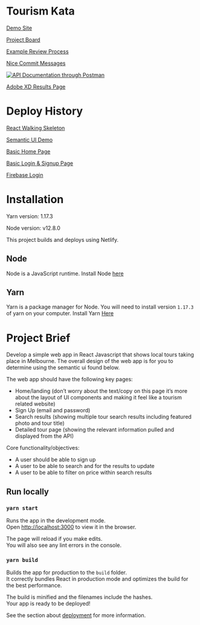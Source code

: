 # Tourism Kata

[Demo Site](https://tourism-kata.netlify.app/)

[Project Board](https://github.com/joseph-allen/Kata-Tourism/projects/1)

[Example Review Process](https://github.com/joseph-allen/Kata-Tourism/pull/18)

[Nice Commit Messages](https://github.com/joseph-allen/Kata-Tourism/commits/master)

[![API Documentation through Postman](https://run.pstmn.io/button.svg)](https://app.getpostman.com/run-collection/22415cd48a31356935e8)

[Adobe XD Results Page](https://xd.adobe.com/view/6a88bde5-7cdf-4ed3-580e-cd27a1e8a070-1cb9/?fullscreen&hints=off)

# Deploy History

[React Walking Skeleton](https://deploy-preview-20--tourism-kata.netlify.app/)

[Semantic UI Demo](https://deploy-preview-21--tourism-kata.netlify.app/)

[Basic Home Page](https://deploy-preview-23--tourism-kata.netlify.app/)

[Basic Login & Signup Page](https://deploy-preview-24--tourism-kata.netlify.app/)

[Firebase Login](https://deploy-preview-25--tourism-kata.netlify.app/)

# Installation

Yarn version: 1.17.3

Node version: v12.8.0

This project builds and deploys using Netlify.

## Node

Node is a JavaScript runtime. Install Node [here](https://nodejs.org/en/download/releases/)

## Yarn

Yarn is a package manager for Node. You will need to install version `1.17.3` of yarn on your computer. Install Yarn [Here](https://classic.yarnpkg.com/en/docs/install/#mac-stable)

# Project Brief

Develop a simple web app in React Javascript that shows local tours taking place in Melbourne. The overall design of the web app is for you to determine using the semantic ui found below.

The web app should have the following key pages:

- Home/landing (don’t worry about the text/copy on this page it’s more about the layout of UI components and making it feel like a tourism related website)
- Sign Up (email and password)
- Search results (showing multiple tour search results including featured photo and tour title)
- Detailed tour page (showing the relevant information pulled and displayed from the API)

Core functionality/objectives:

- A user should be able to sign up
- A user to be able to search and for the results to update
- A user to be able to filter on price within search results

## Run locally

### `yarn start`

Runs the app in the development mode.<br />
Open [http://localhost:3000](http://localhost:3000) to view it in the browser.

The page will reload if you make edits.<br />
You will also see any lint errors in the console.

### `yarn build`

Builds the app for production to the `build` folder.<br />
It correctly bundles React in production mode and optimizes the build for the best performance.

The build is minified and the filenames include the hashes.<br />
Your app is ready to be deployed!

See the section about [deployment](https://facebook.github.io/create-react-app/docs/deployment) for more information.
